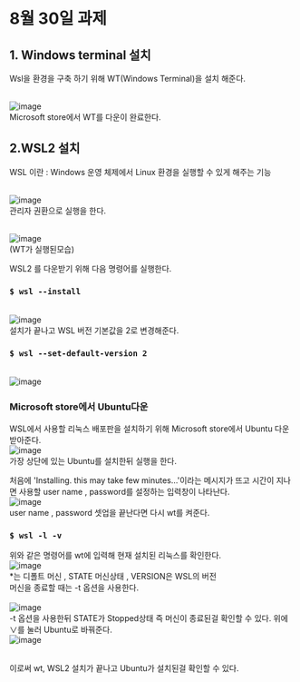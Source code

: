 # 8월 30일 과제 
## 1. Windows terminal 설치
Wsl을 환경을 구축 하기 위해 WT(Windows Terminal)을 설치 해준다.

<br>![image](https://github.com/user-attachments/assets/9960a566-bbe0-4661-bd36-0c3d3a066443)</br>
Microsoft store에서 WT를 다운이 완료한다.

## 2.WSL2 설치
WSL 이란 
: Windows 운영 체제에서 Linux 환경을 실행할 수 있게 해주는 기능

<br>![image](https://github.com/user-attachments/assets/c52fd18e-7377-41b1-927f-4fc49b1cf855)</br>
관리자 권환으로 실행을 한다.

<br>![image](https://github.com/user-attachments/assets/99944cf9-3afa-4d70-ac7c-3bdc103053ac)</br>
(WT가 실행된모습)

WSL2 를 다운받기 위해 다음 명령어를 실행한다.
 
### ```$ wsl --install```
<br>![image](https://github.com/user-attachments/assets/ac3b4701-8246-4694-86c0-15c942b5361c)</br>
설치가 끝나고 WSL 버전 기본값을 2로 변경해준다.
### ```$ wsl --set-default-version 2```
<br>![image](https://github.com/user-attachments/assets/8a756102-4a98-44c1-a1ca-29563b0a1d96)</br>

### Microsoft store에서 Ubuntu다운
WSL에서 사용할 리눅스 배포판을 설치하기 위해  Microsoft store에서 Ubuntu 다운받아준다.
<br>![image](https://github.com/user-attachments/assets/988d57cf-7810-41c0-9383-22935b9b4ec2)</br>
가장 상단에 있는 Ubuntu를 설치한뒤 실행을 한다.

처음에 'Installing. this may take few minutes…'이라는 메시지가 뜨고 시간이 지나면 사용할 user name , password를 설정하는 입력창이 나타난다.
<br>![image](https://github.com/user-attachments/assets/3a24eef3-42cd-4bf9-a999-19008643703b)</br>
user name , password 셋업을 끝난다면 다시 wt를 켜준다.
### ```$ wsl -l -v```
위와 같은 명령어를 wt에 입력해 현재 설치된 리눅스를 확인한다.
<br>![image](https://github.com/user-attachments/assets/20341d2c-0d1d-4c4c-8570-7734b1fff950)</br>
*는 디폴트 머신 , STATE 머신상태 , VERSION은 WSL의 버전<br>
머신을 종료할 때는 -t 옵션을 사용한다.</br>
<br>![image](https://github.com/user-attachments/assets/62e596ab-573b-4f07-93c7-3576e8b03124)</br>
-t 옵션을 사용한뒤 STATE가 Stopped상태 즉 머신이 종료된걸 확인할 수 있다.
위에 ∨를 눌러 Ubuntu로 바꿔준다.
<br>![image](https://github.com/user-attachments/assets/998c56ee-8079-4eba-854e-27cd5ac45296)</br>

<br>이로써 wt, WSL2 설치가 끝나고 Ubuntu가 설치된걸 확인할 수 있다.</br>
